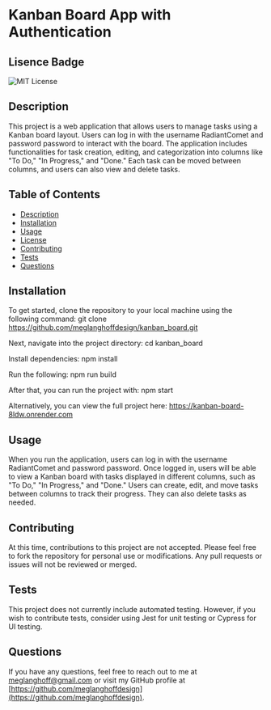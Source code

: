 # Kanban Board App with Authentication

## Lisence Badge
![MIT License](https://img.shields.io/badge/License-MIT-blue.svg)

## Description
This project is a web application that allows users to manage tasks using a Kanban board layout. Users can log in with the username RadiantComet and password password to interact with the board. The application includes functionalities for task creation, editing, and categorization into columns like "To Do," "In Progress," and "Done." Each task can be moved between columns, and users can also view and delete tasks.

## Table of Contents
- [Description](#description)
- [Installation](#installation)
- [Usage](#usage)
- [License](#license)
- [Contributing](#contributing)
- [Tests](#tests)
- [Questions](#questions)

## Installation
To get started, clone the repository to your local machine using the following command:
git clone https://github.com/meglanghoffdesign/kanban_board.git

Next, navigate into the project directory:
cd kanban_board

Install dependencies:
npm install

Run the following:
npm run build

After that, you can run the project with:
npm start

Alternatively, you can view the full project here: https://kanban-board-8ldw.onrender.com

## Usage
When you run the application, users can log in with the username RadiantComet and password password. Once logged in, users will be able to view a Kanban board with tasks displayed in different columns, such as "To Do," "In Progress," and "Done." Users can create, edit, and move tasks between columns to track their progress. They can also delete tasks as needed.

## Contributing
At this time, contributions to this project are not accepted. Please feel free to fork the repository for personal use or modifications. Any pull requests or issues will not be reviewed or merged.

## Tests
This project does not currently include automated testing. However, if you wish to contribute tests, consider using Jest for unit testing or Cypress for UI testing.

## Questions
If you have any questions, feel free to reach out to me at [meglanghoff@gmail.com](mailto:meglanghoff@gmail.com) or visit my GitHub profile at [https://github.com/meglanghoffdesign](https://github.com/meglanghoffdesign).
